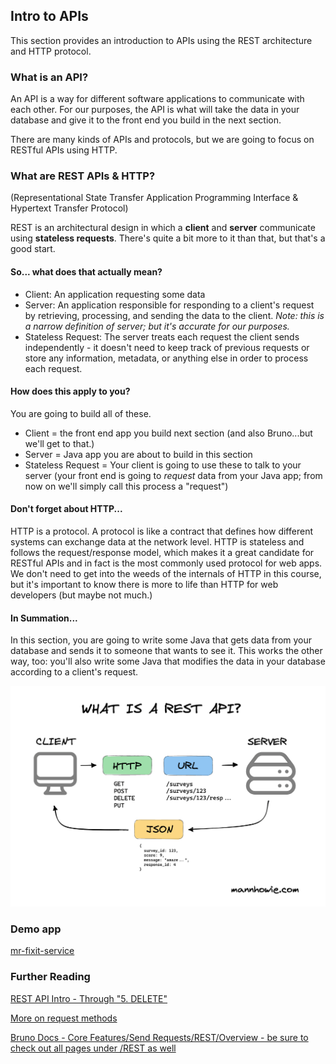 ## Intro to APIs

This section provides an introduction to APIs using the REST architecture and HTTP protocol.

### What is an API?

An API is a way for different software applications to communicate with each other. 
For our purposes, the API is what will take the data in your database and give it to the front end you build in the next section.

There are many kinds of APIs and protocols, but we are going to focus on RESTful APIs using HTTP.

### What are REST APIs & HTTP?
(Representational State Transfer Application Programming Interface & Hypertext Transfer Protocol)

REST is an architectural design in which a **client** and **server** communicate using **stateless requests**. There's quite a bit more to it than that, but that's a good start.

#### So... what does that actually mean?

- Client: An application requesting some data
- Server: An application responsible for responding to a client's request by retrieving, processing, and sending the data to the client. *Note: this is a narrow definition of server; but it's accurate for our purposes.*
- Stateless Request: The server treats each request the client sends independently - it doesn't need to keep track of previous requests or store any information, metadata, or anything else in order to process each request.

#### How does this apply to you?

You are going to build all of these.
- Client = the front end app you build next section (and also Bruno...but we'll get to that.)
- Server = Java app you are about to build in this section
- Stateless Request = Your client is going to use these to talk to your server (your front end is going to _request_ data from your Java app; from now on we'll simply call this process a "request")

#### Don't forget about HTTP...
HTTP is a protocol. A protocol is like a contract that defines how different systems can exchange data at the network level. 
HTTP is stateless and follows the request/response model, which makes it a great candidate for RESTful APIs and in fact is the most commonly used protocol for web apps.
We don't need to get into the weeds of the internals of HTTP in this course, but it's important to know there is more to life than HTTP for web developers (but maybe not much.)

#### In Summation...
In this section, you are going to write some Java that gets data from your database and sends it to someone that wants to see it. This works the other way, too: you'll also write some Java that
modifies the data in your database according to a client's request. 


![client-server.png](assets/client-server.png)

### Demo app
[mr-fixit-service](https://github.com/WSU-kduncan/mr-fixit-service)

### Further Reading

[REST API Intro - Through "5. DELETE"](https://www.geeksforgeeks.org/node-js/rest-api-introduction/)

[More on request methods](https://restfulapi.net/http-methods/)

[Bruno Docs - Core Features/Send Requests/REST/Overview - be sure to check out all pages under /REST as well](https://docs.usebruno.com/send-requests/REST/overview)
